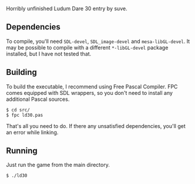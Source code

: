 Horribly unfinished Ludum Dare 30 entry by suve.


Dependencies
--------------------
To compile, you'll need `SDL-devel`, `SDL_image-devel` and `mesa-libGL-devel`.
It may be possible to compile with a different `*-libGL-devel` package installed, but I have not tested that.


Building
--------------------
To build the executable, I recommend using Free Pascal Compiler.
FPC comes equipped with SDL wrappers, so you don't need to install any additional Pascal sources.

    $ cd src/
    $ fpc ld30.pas

That's all you need to do. If there any unsatisfied dependencies, you'll get an error while linking.


Running
--------------------
Just run the game from the main directory.

    $ ./ld30
